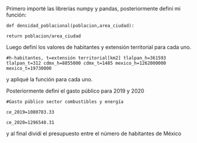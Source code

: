 Primero importé las librerías numpy y pandas, posteriormente definí mi función:

`def densidad_poblacional(poblacion,area_ciudad):`

    return poblacion/area_ciudad
    
Luego definí los valores de habitantes y extensión territorial para cada uno.
    
`#h-habitantes, t=extensión territorial[km2]
tlalpan_h=361593 
tlalpan_t=312
cdmx_h=8855000
cdmx_t=1485
mexico_h=1262000000
mexico_t=19730000`

y apliqué la función para cada uno.

Posteriormente definí el gasto público para 2019 y 2020 

`#Gasto público sector combustibles y energía`

`ce_2019=1080783.33`

`ce_2020=1296540.31`

y al final dividí el presupuesto entre el número de habitantes de México

